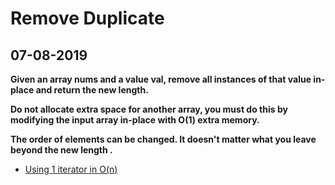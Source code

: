 # Remove Duplicate 


## 07-08-2019


**Given an array nums and a value val, remove all instances of that value in-place and return the new length.**

**Do not allocate extra space for another array, you must do this by modifying the input array in-place with O(1) extra memory.**

**The order of elements can be changed. It doesn't matter what you leave beyond the new length .**

- [Using 1 iterator in O(n)](https://github.com/SaurabhPuri2265/Coding/blob/master/Remove%20duplicate/Remove%20duplicate.txt)
